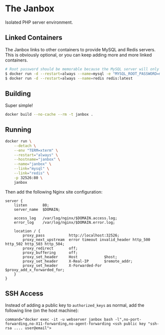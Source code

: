 # The Janbox

Isolated PHP server environment.

## Linked Containers

The Janbox links to other containers to provide MySQL and Redis servers. This is obviously optional, or you can keep
adding more and more linked containers.

```bash
# Root password should be memorable because the MySQL server will only be available to linked containers.
$ docker run -d --restart=always --name=mysql -e "MYSQL_ROOT_PASSWORD=mysql" mysql:latest
$ docker run -d --restart=always --name=redis redis:latest
```

## Building

Super simple!

```bash
docker build --no-cache --rm -t janbox .
```

## Running

```bash
docker run \
    --detach \
    --env "TERM=xterm" \
    --restart="always" \
    --hostname="janbox" \
    --name="janbox" \
    --link="mysql" \
    --link="redis" \
    -p 32526:80 \
    janbox
```

Then add the following Nginx site configuration:

```nginx
server {
    listen       80;
    server_name  $DOMAIN;

    access_log   /var/log/nginx/$DOMAIN.access.log;
    error_log    /var/log/nginx/$DOMAIN.error.log;

    location / {
        proxy_pass           http://localhost:32526;
        proxy_next_upstream  error timeout invalid_header http_500 http_502 http_503 http_504;
        proxy_redirect       off;
        proxy_buffering      off;
        proxy_set_header     Host            $host;
        proxy_set_header     X-Real-IP       $remote_addr;
        proxy_set_header     X-Forwarded-For $proxy_add_x_forwarded_for;
    }
}
```

## SSH Access

Instead of adding a public key to `authorized_keys` as normal, add the following line (on the host machine):

```
command="docker exec -it -u webserver janbox bash -l",no-port-forwarding,no-X11-forwarding,no-agent-forwarding <ssh public key "ssh-rsa .... user@email">
```
